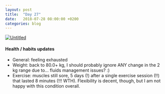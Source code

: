 ```yaml
---
layout: post
title:  "Day 27"
date:   2018-07-28 08:00:00 +0200
categories: blog
---
```


<a data-flickr-embed="true"  href="https://www.flickr.com/photos/137491954@N07/33846690701/" title="Untitled"><img src="https://farm3.staticflickr.com/2886/33846690701_89ef8b3cf7_k.jpg" alt="Untitled"></a><script async src="//embedr.flickr.com/assets/client-code.js" charset="utf-8"></script>

#### Health / habits updates
- General: feeling exhausted
- Weight: back to 80.0+ kg, I should probably ignore ANY change in the 2 kg range due to... fluids management issues? :)
- Exercise: muscles still sore, 5 days (!) after a single exercise session (!!) that lasted 8 minutes (!!! WTH). Flexibility is decent, though, but I am not happy with this condition overall.
